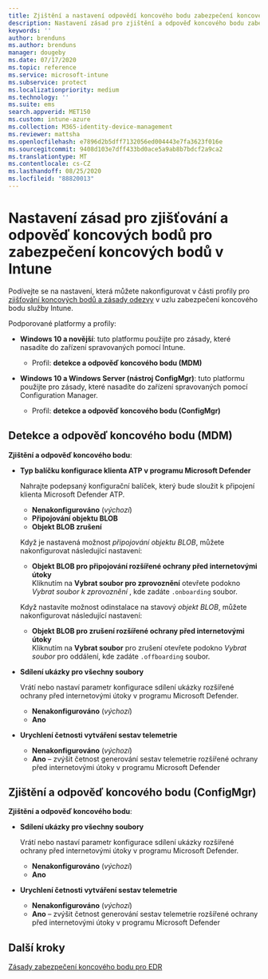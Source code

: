 ```yaml
---
title: Zjištění a nastavení odpovědí koncového bodu zabezpečení koncového bodu Intune | Microsoft Docs
description: Nastavení zásad pro zjištění a odpověď koncového bodu zabezpečení koncového bodu v Microsoft Intune
keywords: ''
author: brenduns
ms.author: brenduns
manager: dougeby
ms.date: 07/17/2020
ms.topic: reference
ms.service: microsoft-intune
ms.subservice: protect
ms.localizationpriority: medium
ms.technology: ''
ms.suite: ems
search.appverid: MET150
ms.custom: intune-azure
ms.collection: M365-identity-device-management
ms.reviewer: mattsha
ms.openlocfilehash: e7896d2b5dff7132056ed004443e7fa3623f016e
ms.sourcegitcommit: 9408d103e7dff433bd0ace5a9ab8b7bdcf2a9ca2
ms.translationtype: MT
ms.contentlocale: cs-CZ
ms.lasthandoff: 08/25/2020
ms.locfileid: "88820013"
---
```

# <a name="endpoint-detection-and-response-policy-settings-for-endpoint-security-in-intune"></a>Nastavení zásad pro zjišťování a odpověď koncových bodů pro zabezpečení koncových bodů v Intune

Podívejte se na nastavení, která můžete nakonfigurovat v části profily pro [zjišťování koncových bodů a zásady odezvy](../protect/endpoint-security-edr-policy.md) v uzlu zabezpečení koncového bodu služby Intune.

Podporované platformy a profily:

- **Windows 10 a novější**: tuto platformu použijte pro zásady, které nasadíte do zařízení spravovaných pomocí Intune.
  - Profil: **detekce a odpověď koncového bodu (MDM)**

- **Windows 10 a Windows Server (nástroj ConfigMgr)**: tuto platformu použijte pro zásady, které nasadíte do zařízení spravovaných pomocí Configuration Manager.
  - Profil: **detekce a odpověď koncového bodu (ConfigMgr)**

## <a name="endpoint-detection-and-response-mdm"></a>Detekce a odpověď koncového bodu (MDM)

**Zjištění a odpověď koncového bodu**:

- **Typ balíčku konfigurace klienta ATP v programu Microsoft Defender**

  Nahrajte podepsaný konfigurační balíček, který bude sloužit k připojení klienta Microsoft Defender ATP.

  - **Nenakonfigurováno** (*výchozí*)
  - **Připojování objektu BLOB**  
  - **Objekt BLOB zrušení**  

  Když je nastavená možnost *připojování objektu BLOB*, můžete nakonfigurovat následující nastavení:

  - **Objekt BLOB pro připojování rozšířené ochrany před internetovými útoky**  
    Kliknutím na **Vybrat soubor pro zprovoznění** otevřete podokno *Vybrat soubor k zprovoznění* , kde zadáte `.onboarding` soubor.

  Když nastavíte možnost odinstalace na stavový *objekt BLOB*, můžete nakonfigurovat následující nastavení:
  
  - **Objekt BLOB pro zrušení rozšířené ochrany před internetovými útoky**  
     Kliknutím na **Vybrat soubor** pro zrušení otevřete podokno *Vybrat soubor* pro oddálení, kde zadáte `.offboarding` soubor.

- **Sdílení ukázky pro všechny soubory**  

  Vrátí nebo nastaví parametr konfigurace sdílení ukázky rozšířené ochrany před internetovými útoky v programu Microsoft Defender.  
  - **Nenakonfigurováno**   (*výchozí*)
  - **Ano**

- **Urychlení četnosti vytváření sestav telemetrie**

  - **Nenakonfigurováno**   (*výchozí*)
  - **Ano** – zvýšit četnost generování sestav telemetrie rozšířené ochrany před internetovými útoky v programu Microsoft Defender

## <a name="endpoint-detection-and-response-configmgr"></a>Zjištění a odpověď koncového bodu (ConfigMgr)

**Zjištění a odpověď koncového bodu**:

- **Sdílení ukázky pro všechny soubory**  

  Vrátí nebo nastaví parametr konfigurace sdílení ukázky rozšířené ochrany před internetovými útoky v programu Microsoft Defender.  
  - **Nenakonfigurováno**   (*výchozí*)
  - **Ano**

- **Urychlení četnosti vytváření sestav telemetrie**

  - **Nenakonfigurováno**   (*výchozí*)
  - **Ano** – zvýšit četnost generování sestav telemetrie rozšířené ochrany před internetovými útoky v programu Microsoft Defender

## <a name="next-steps"></a>Další kroky

[Zásady zabezpečení koncového bodu pro EDR](../protect/endpoint-security-edr-policy.md)
